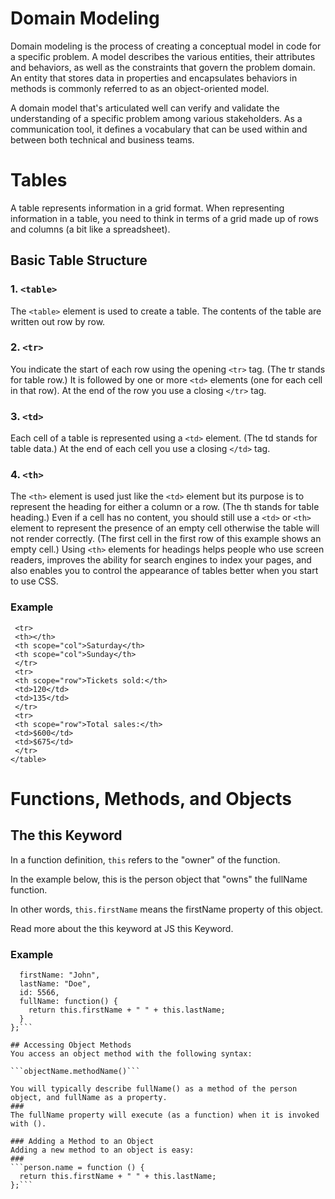 # Domain Modeling
Domain modeling is the process of creating a conceptual model in code for a specific problem. A model describes the various entities, their attributes and behaviors, as well as the constraints that govern the problem domain. An entity that stores data in properties and encapsulates behaviors in methods is commonly referred to as an object-oriented model.

A domain model that's articulated well can verify and validate the understanding of a specific problem among various stakeholders. As a communication tool, it defines a vocabulary that can be used within and between both technical and business teams.

# Tables
A table represents information in a grid format. When representing information in a table, you need to think in terms of a grid made up of rows and columns (a bit like a
spreadsheet).

## Basic Table Structure
### 1. ```<table>```
The ```<table>``` element is used
to create a table. The contents
of the table are written out row
by row.
### 2. ```<tr>```
You indicate the start of each
row using the opening ```<tr>``` tag.
(The tr stands for table row.)
It is followed by one or more
```<td>``` elements (one for each cell
in that row).
At the end of the row you use a
closing ``</tr>`` tag.
### 3. ```<td>```
Each cell of a table is
represented using a ```<td>```
element. (The td stands for
table data.)
At the end of each cell you use a
closing ```</td>``` tag.
### 4. ```<th>```
The ```<th>``` element is used just
like the ```<td>``` element but its
purpose is to represent the
heading for either a column or
a row. (The th stands for table
heading.)
Even if a cell has no content,
you should still use a ```<td>``` or
```<th>``` element to represent
the presence of an empty cell
otherwise the table will not
render correctly. (The first cell
in the first row of this example
shows an empty cell.)
Using ```<th>``` elements for
headings helps people who
use screen readers, improves
the ability for search engines
to index your pages, and also
enables you to control the
appearance of tables better
when you start to use CSS.

### Example
```<table>
 <tr>
 <th></th>
 <th scope="col">Saturday</th>
 <th scope="col">Sunday</th>
 </tr>
 <tr>
 <th scope="row">Tickets sold:</th>
 <td>120</td>
 <td>135</td>
 </tr>
 <tr>
 <th scope="row">Total sales:</th>
 <td>$600</td>
 <td>$675</td>
 </tr>
</table>
```

# Functions, Methods, and Objects

## The this Keyword
In a function definition, ```this``` refers to the "owner" of the function.

In the example below, this is the person object that "owns" the fullName function.

In other words, ```this.firstName``` means the firstName property of this object.

Read more about the this keyword at JS this Keyword.

### Example
 
```const person = {
  firstName: "John",
  lastName: "Doe",
  id: 5566,
  fullName: function() {
    return this.firstName + " " + this.lastName;
  }
};```

## Accessing Object Methods
You access an object method with the following syntax:

```objectName.methodName()```

You will typically describe fullName() as a method of the person object, and fullName as a property.
### 
The fullName property will execute (as a function) when it is invoked with ().

### Adding a Method to an Object
Adding a new method to an object is easy:
###
```person.name = function () {
  return this.firstName + " " + this.lastName;
};```